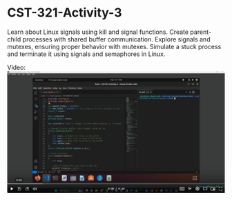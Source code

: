 # CST-321-Activity-3
Learn about Linux signals using kill and signal functions. Create parent-child processes with shared buffer communication. Explore signals and mutexes, ensuring proper behavior with mutexes. Simulate a stuck process and terminate it using signals and semaphores in Linux.

Video:
[![More Signals program video](./screenshots/more_signals_video_screenshot.png)](https://www.loom.com/share/8609dc1b5eb849b5a5a3b159204d29d9)
